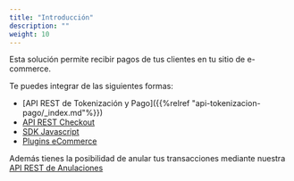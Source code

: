 ```yaml
---
title: "Introducción"
description: ""
weight: 10
---
```


Esta solución permite recibir pagos de tus clientes en tu sitio de e-commerce. 

Te puedes integrar de las siguientes formas:

  - [API REST de Tokenización y Pago]({{%relref "api-tokenizacion-pago/_index.md"%}})
  - [API REST Checkout](api-checkout/introduction.md)
  - [SDK Javascript](https://github.com/Peinau/peinau-javascript/blob/master/README.md)
  - [Plugins eCommerce](plugins/introduction.md)

Además tienes la posibilidad de anular tus transacciones mediante nuestra [API REST de Anulaciones](anulaciones/introduction.md)